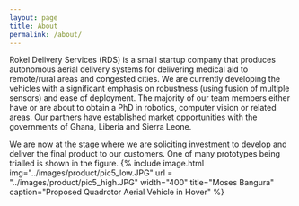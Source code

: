 ```yaml
---
layout: page
title: About
permalink: /about/
---
```


Rokel Delivery Services (RDS) is a small startup company that produces autonomous aerial delivery systems for delivering medical aid to remote/rural areas and congested cities. We are currently developing the vehicles with a significant emphasis on robustness (using fusion of multiple sensors) and ease of deployment. The majority of our team members either have or are about to obtain a PhD in robotics, computer vision or related areas. Our partners have established market opportunities with the governments of Ghana, Liberia and Sierra Leone. 

We are now at the stage where we are soliciting investment to develop and deliver the final product to our customers. One of many prototypes being trialled is shown in the figure.
{% include image.html
            img="../images/product/pic5_low.JPG"
	    url = "../images/product/pic5_high.JPG"
	    width="400"
            title="Moses Bangura"
            caption="Proposed Quadrotor Aerial Vehicle in Hover" %}
